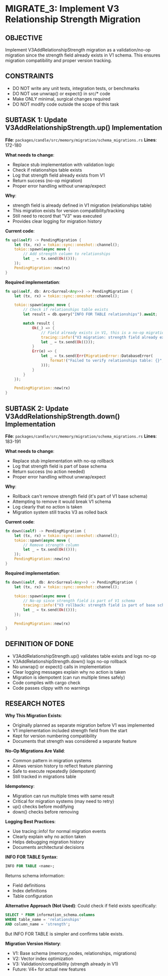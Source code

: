# MIGRATE_3: Implement V3 Relationship Strength Migration

## OBJECTIVE

Implement V3AddRelationshipStrength migration as a validation/no-op migration since the strength field already exists in V1 schema. This ensures migration compatibility and proper version tracking.

## CONSTRAINTS

- DO NOT write any unit tests, integration tests, or benchmarks
- DO NOT use unwrap() or expect() in src/* code
- Make ONLY minimal, surgical changes required
- DO NOT modify code outside the scope of this task

## SUBTASK 1: Update V3AddRelationshipStrength.up() Implementation

**File**: `packages/candle/src/memory/migration/schema_migrations.rs`
**Lines**: 172-180

**What needs to change**:
- Replace stub implementation with validation logic
- Check if relationships table exists
- Log that strength field already exists from V1
- Return success (no-op migration)
- Proper error handling without unwrap/expect

**Why**:
- strength field is already defined in V1 migration (relationships table)
- This migration exists for version compatibility/tracking
- Still need to record that "V3" was executed
- Provides clear logging for migration history

**Current code**:
```rust
fn up(&self) -> PendingMigration {
    let (tx, rx) = tokio::sync::oneshot::channel();
    tokio::spawn(async move {
        // Add strength column to relationships
        let _ = tx.send(Ok(()));
    });
    PendingMigration::new(rx)
}
```

**Required implementation**:
```rust
fn up(&self, db: Arc<Surreal<Any>>) -> PendingMigration {
    let (tx, rx) = tokio::sync::oneshot::channel();

    tokio::spawn(async move {
        // Check if relationships table exists
        let result = db.query("INFO FOR TABLE relationships").await;

        match result {
            Ok(_) => {
                // Field already exists in V1, this is a no-op migration for compatibility
                tracing::info!("V3 migration: strength field already exists from V1");
                let _ = tx.send(Ok(()));
            }
            Err(e) => {
                let _ = tx.send(Err(MigrationError::DatabaseError(
                    format!("Failed to verify relationships table: {}", e)
                )));
            }
        }
    });

    PendingMigration::new(rx)
}
```

## SUBTASK 2: Update V3AddRelationshipStrength.down() Implementation

**File**: `packages/candle/src/memory/migration/schema_migrations.rs`
**Lines**: 183-191

**What needs to change**:
- Replace stub implementation with no-op rollback
- Log that strength field is part of base schema
- Return success (no action needed)
- Proper error handling without unwrap/expect

**Why**:
- Rollback can't remove strength field (it's part of V1 base schema)
- Attempting to remove it would break V1 schema
- Log clearly that no action is taken
- Migration system still tracks V3 as rolled back

**Current code**:
```rust
fn down(&self) -> PendingMigration {
    let (tx, rx) = tokio::sync::oneshot::channel();
    tokio::spawn(async move {
        // Remove strength column
        let _ = tx.send(Ok(()));
    });
    PendingMigration::new(rx)
}
```

**Required implementation**:
```rust
fn down(&self, db: Arc<Surreal<Any>>) -> PendingMigration {
    let (tx, rx) = tokio::sync::oneshot::channel();

    tokio::spawn(async move {
        // No-op since strength field is part of V1 schema
        tracing::info!("V3 rollback: strength field is part of base schema, no action needed");
        let _ = tx.send(Ok(()));
    });

    PendingMigration::new(rx)
}
```

## DEFINITION OF DONE

- V3AddRelationshipStrength.up() validates table exists and logs no-op
- V3AddRelationshipStrength.down() logs no-op rollback
- No unwrap() or expect() calls in implementation
- Clear logging messages explain why no action is taken
- Migration is idempotent (can run multiple times safely)
- Code compiles with cargo check
- Code passes clippy with no warnings

## RESEARCH NOTES

**Why This Migration Exists**:
- Originally planned as separate migration before V1 was implemented
- V1 implementation included strength field from the start
- Kept for version numbering compatibility
- Documents that strength was considered a separate feature

**No-Op Migrations Are Valid**:
- Common pattern in migration systems
- Allows version history to reflect feature planning
- Safe to execute repeatedly (idempotent)
- Still tracked in migrations table

**Idempotency**:
- Migration can run multiple times with same result
- Critical for migration systems (may need to retry)
- up() checks before modifying
- down() checks before removing

**Logging Best Practices**:
- Use tracing::info! for normal migration events
- Clearly explain why no action taken
- Helps debugging migration history
- Documents architectural decisions

**INFO FOR TABLE Syntax**:
```sql
INFO FOR TABLE <name>;
```
Returns schema information:
- Field definitions
- Index definitions
- Table configuration

**Alternative Approach (Not Used)**:
Could check if field exists specifically:
```sql
SELECT * FROM information_schema.columns
WHERE table_name = 'relationships'
AND column_name = 'strength';
```
But INFO FOR TABLE is simpler and confirms table exists.

**Migration Version History**:
- V1: Base schema (memory_nodes, relationships, migrations)
- V2: Vector index optimization
- V3: Validation/compatibility (strength already in V1)
- Future: V4+ for actual new features
